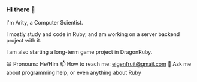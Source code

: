 ### Hi there 👋

I'm Arity, a Computer Scientist.

I mostly study and code in Ruby, and am working on a server backend project with it.

I am also starting a long-term game project in DragonRuby.

😄 Pronouns: He/Him
📫 How to reach me: eigenfruit@gmail.com
💬 Ask me about programming help, or even anything about Ruby
<!--
**ZeroPivot/ZeroPivot** is a ✨ _special_ ✨ repository because its `README.md` (this file) appears on your GitHub profile.

Here are some ideas to get you started:

- 🔭 I’m currently working on ...
- 🌱 I’m currently learning ...
- 👯 I’m looking to collaborate on ...
- 🤔 I’m looking for help with ...
- 💬 Ask me about ...
- 📫 How to reach me: ...
- 😄 Pronouns: ...
- ⚡ Fun fact: ...
-->
